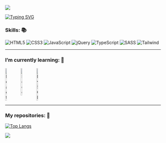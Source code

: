 <img src="https://capsule-render.vercel.app/api?type=waving&color=b897ff&fontColor=ffffff&height=175&section=header&text=Hi!👋%20This%20is%20Alessandro%20Taddei’s%20profile.&fontSize=35&fontAlignY=30">

<a href="https://git.io/typing-svg"><img src="https://readme-typing-svg.herokuapp.com?font=Fira+Code&weight=600&size=25&duration=4000&pause=300&center=true&vCenter=true&width=900&lines=I'm+a+beginner+programmer+and+tech+enthusiast.;Discover+how+things+work+is+amazing!" alt="Typing SVG"></a>

### Skills: 📚
<div>
    <img alt="HTML5" src="https://img.shields.io/badge/HTML5-E34F26?style=for-the-badge&logo=html5&logoColor=white">
    <img alt="CSS3" src="https://img.shields.io/badge/CSS3-1572B6?style=for-the-badge&logo=css3&logoColor=white">
    <img alt="JavaScript" src="https://img.shields.io/badge/JavaScript-F7DF1E?style=for-the-badge&logo=javascript&logoColor=black">
    <img alt="jQuery" src="https://img.shields.io/badge/jQuery-0769AD?style=for-the-badge&logo=jquery&logoColor=white">
    <img alt="TypeScript" src="https://img.shields.io/badge/TypeScript-007ACC?style=for-the-badge&logo=typescript&logoColor=white">
    <img alt="SASS" src="https://img.shields.io/badge/Sass-CC6699?style=for-the-badge&logo=sass&logoColor=white">
    <img alt="Tailwind" src="https://img.shields.io/badge/Tailwind_CSS-38B2AC?style=for-the-badge&logo=tailwind-css&logoColor=white">
</div>

---
### I’m currently learning: 📕
<div style="display: flex;">
    <img alt="React" src="https://cdn.jsdelivr.net/gh/devicons/devicon/icons/react/react-original.svg" title="React" style="width: 10%; height: auto;"/>
    <img alt="Node" src="https://cdn.jsdelivr.net/gh/devicons/devicon/icons/nodejs/nodejs-original.svg" title="Node" style="width: 10%; height: auto;"/>
    <img alt="MySQL" src="https://cdn.jsdelivr.net/gh/devicons/devicon/icons/mysql/mysql-plain.svg" title="MySQL" style="width: 10%; height: auto;"/>
</div>

---
### My repositories: 📂
[![Top Langs](https://github-readme-stats.vercel.app/api/top-langs/?username=aletcm&layout=donut)](https://github.com/anuraghazra/github-readme-stats)

<img src="https://capsule-render.vercel.app/api?section=footer&type=waving">
